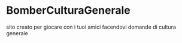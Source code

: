 # BomberCulturaGenerale
sito creato per giocare con i tuoi amici facendovi domande di cultura generale

